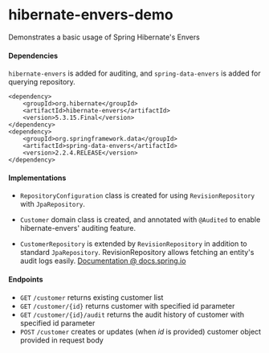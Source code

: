 # hibernate-envers-demo
 Demonstrates a basic usage of Spring Hibernate's Envers 
 
#### Dependencies
`hibernate-envers` is added for auditing, and `spring-data-envers` is added for querying repository.
```
<dependency>
    <groupId>org.hibernate</groupId>
    <artifactId>hibernate-envers</artifactId>
    <version>5.3.15.Final</version>
</dependency>
<dependency>
    <groupId>org.springframework.data</groupId>
    <artifactId>spring-data-envers</artifactId>
    <version>2.2.4.RELEASE</version>
</dependency>
```

#### Implementations

+ `RepositoryConfiguration` class is created for using `RevisionRepository` with `JpaRepository`.

+ `Customer` domain class is created, and annotated with `@Audited` to enable hibernate-envers' auditing feature. 

+ `CustomerRepository` is extended by `RevisionRepository` in addition to standard `JpaRepository`. RevisionRepository allows fetching an entity's audit logs easily. [Documentation @ docs.spring.io ](https://docs.spring.io/spring-data/commons/docs/current/api/org/springframework/data/repository/history/RevisionRepository.html)

#### Endpoints

+ `GET` `/customer` returns existing customer list
+ `GET` `/customer/{id}` returns customer with specified id parameter
+ `GET` `/customer/{id}/audit` returns the audit history of customer with specified id parameter
+ `POST` `/customer` creates or updates (when _id_ is provided) customer object provided in request body
